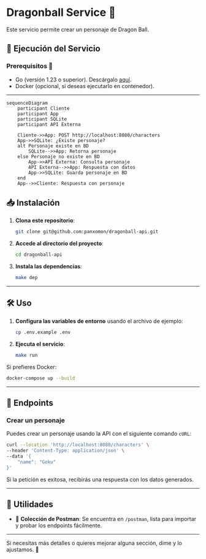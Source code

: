 # **Dragonball Service** 🐉

Este servicio permite crear un personaje de Dragon Ball.

## 🚀 **Ejecución del Servicio**

### **Prerequisitos** 📌

- Go (versión 1.23 o superior). Descárgalo [aquí](https://golang.org/dl/).
- Docker (opcional, si deseas ejecutarlo en contenedor).

---

```mermaid
sequenceDiagram
    participant Cliente
    participant App
    participant SQLite
    participant API Externa

    Cliente->>App: POST http://localhost:8080/characters
    App->>SQLite: ¿Existe personaje?
    alt Personaje existe en BD
        SQLite-->>App: Retorna personaje
    else Personaje no existe en BD
        App->>API Externa: Consulta personaje
        API Externa-->>App: Respuesta con datos
        App->>SQLite: Guarda personaje en BD
    end
    App-->>Cliente: Respuesta con personaje
```


## 📥 **Instalación**

1. **Clona este repositorio**:

   ```bash
   git clone git@github.com:panxomon/dragonball-api.git
   ```

2. **Accede al directorio del proyecto**:

   ```bash
   cd dragonball-api
   ```

3. **Instala las dependencias**:

   ```bash
   make dep
   ```

---

## 🛠 **Uso**

1. **Configura las variables de entorno** usando el archivo de ejemplo:

   ```bash
   cp .env.example .env
   ```

2. **Ejecuta el servicio**:

   ```bash
   make run
   ```

Si prefieres Docker:

```bash
docker-compose up --build
```

---

## 📡 **Endpoints**

### **Crear un personaje**
Puedes crear un personaje usando la API con el siguiente comando `cURL`:

```bash
curl --location 'http://localhost:8080/characters' \
--header 'Content-Type: application/json' \
--data '{
    "name": "Goku"
}'
```

Si la petición es exitosa, recibirás una respuesta con los datos generados.

---

## 🧰 **Utilidades**

- 📝 **Colección de Postman**: Se encuentra en `/postman`, lista para importar y probar los endpoints fácilmente.

---

Si necesitas más detalles o quieres mejorar alguna sección, dime y lo ajustamos. 🚀
